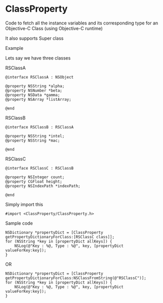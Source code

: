 # ClassProperty
Code to fetch all the instance variables and its corresponding type for an Objective-C Class (using Objective-C runtime)


It also supports Super class

Example

Lets say we have three classes

RSClassA

```
@interface RSClassA : NSObject

@property NSString *alpha;
@property NSNumber *beta;
@property NSData *gamma;
@property NSArray *listArray;

@end

```

RSClassB

```
@interface RSClassB : RSClassA

@property NSString *intel;
@property NSString *mac;

@end
```

RSClassC

```
@interface RSClassC : RSClassB

@property NSInteger count;
@property CGFloat height;
@property NSIndexPath *indexPath;

@end
```

Simply import this 

```
#import <ClassProperty/ClassProperty.h>
```

Sample code 

```
NSDictionary *propertyDict = [ClassProperty getPropertyDictionaryForClass:[RSClassC class]];
for (NSString *key in [propertyDict allKeys]) {
	NSLog(@"Key : %@, Type : %@", key, [propertyDict valueForKey:key]);
}
```

OR

```
NSDictionary *propertyDict = [ClassProperty getPropertyDictionaryForClass:NSClassFromString(@"RSClassC")];
for (NSString *key in [propertyDict allKeys]) {
	NSLog(@"Key : %@, Type : %@", key, [propertyDict valueForKey:key]);
}
```
